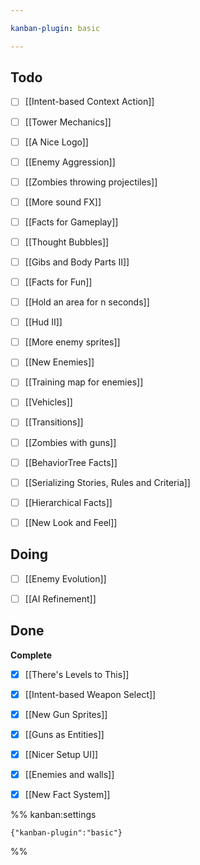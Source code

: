 ```yaml
---

kanban-plugin: basic

---
```


## Todo

- [ ] [[Intent-based Context Action]]
- [ ] [[Tower Mechanics]]
- [ ] [[A Nice Logo]]
- [ ] [[Enemy Aggression]]
- [ ] [[Zombies throwing projectiles]]
- [ ] [[More sound FX]]
- [ ] [[Facts for Gameplay]]
- [ ] [[Thought Bubbles]]
- [ ] [[Gibs and Body Parts II]]
- [ ] [[Facts for Fun]]
- [ ] [[Hold an area for n seconds]]
- [ ] [[Hud II]]
- [ ] [[More enemy sprites]]
- [ ] [[New Enemies]]
- [ ] [[Training map for enemies]]
- [ ] [[Vehicles]]
- [ ] [[Transitions]]
- [ ] [[Zombies with guns]]
- [ ] [[BehaviorTree Facts]]
- [ ] [[Serializing Stories, Rules and Criteria]]
- [ ] [[Hierarchical Facts]]
- [ ] [[New Look and Feel]]


## Doing

- [ ] [[Enemy Evolution]]
- [ ] [[AI Refinement]]


## Done

**Complete**
- [x] [[There's Levels to This]]
- [x] [[Intent-based Weapon Select]]
- [x] [[New Gun Sprites]]
- [x] [[Guns as Entities]]
- [x] [[Nicer Setup UI]]
- [x] [[Enemies and walls]]
- [x] [[New Fact System]]




%% kanban:settings
```
{"kanban-plugin":"basic"}
```
%%